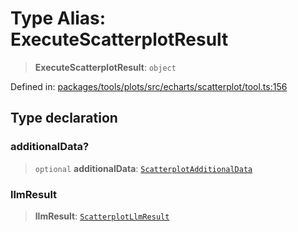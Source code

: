 # Type Alias: ExecuteScatterplotResult

> **ExecuteScatterplotResult**: `object`

Defined in: [packages/tools/plots/src/echarts/scatterplot/tool.ts:156](https://github.com/GeoDaCenter/openassistant/blob/0a6a7e7306d75a25dc968b3117f04cb7bd613bec/packages/tools/plots/src/echarts/scatterplot/tool.ts#L156)

## Type declaration

### additionalData?

> `optional` **additionalData**: [`ScatterplotAdditionalData`](ScatterplotAdditionalData.md)

### llmResult

> **llmResult**: [`ScatterplotLlmResult`](ScatterplotLlmResult.md)
